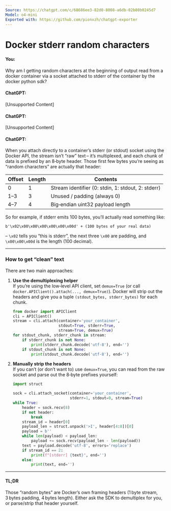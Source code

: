 ```yaml
---
Source: https://chatgpt.com/c/68686ee3-82d0-8008-a6db-02b80b0245d7
Model: o4-mini
Exported with: https://github.com/pionxzh/chatgpt-exporter
---
```


# Docker stderr random characters

#### You:
Why am I getting random characters at the beginning of output read from a docker container via a socket attached to stderr of the container by the docker python sdk?

#### ChatGPT:
\[Unsupported Content]


#### ChatGPT:
\[Unsupported Content]


#### ChatGPT:
When you attach directly to a container’s stderr (or stdout) socket using the Docker API, the stream isn’t “raw” text – it’s multiplexed, and each chunk of data is prefixed by an 8‑byte header. Those first few bytes you’re seeing as “random characters” are actually that header:

| Offset | Length | Contents                                           |
| ------ | ------ | -------------------------------------------------- |
| 0      | 1      | Stream identifier (0: stdin, 1: stdout, 2: stderr) |
| 1–3    | 3      | Unused / padding (always 0)                        |
| 4–7    | 4      | Big‑endian uint32 payload length                   |

So for example, if stderr emits 100 bytes, you’ll actually read something like:

```
b'\x02\x00\x00\x00\x00\x00\x00d' + (100 bytes of your real data)
```

– `\x02` tells you “this is stderr”, the next three `\x00` are padding, and `\x00\x00\x00d` is the length (100 decimal).

---

### How to get “clean” text

There are two main approaches:

1. **Use the demultiplexing helper**\
   If you’re using the low‑level API client, set `demux=True` (or call `docker.APIClient().attach(..., demux=True)`). Docker will strip out the headers and give you a tuple `(stdout_bytes, stderr_bytes)` for each chunk.

   ```python
   from docker import APIClient
   cli = APIClient()
   stream = cli.attach(container='your_container',
                       stdout=True, stderr=True,
                       stream=True, demux=True)
   for stdout_chunk, stderr_chunk in stream:
       if stderr_chunk is not None:
           print(stderr_chunk.decode('utf-8'), end='')
       if stdout_chunk is not None:
           print(stdout_chunk.decode('utf-8'), end='')
   ```

2. **Manually strip the headers**\
   If you can’t (or don’t want to) use `demux=True`, you can read from the raw socket and parse out the 8‑byte prefixes yourself:

   ```python
   import struct

   sock = cli.attach_socket(container='your_container',
                            stderr=1, stdout=0, stream=True)
   while True:
       header = sock.recv(8)
       if not header:
           break
       stream_id = header[0]
       payload_len = struct.unpack('>I', header[4:8])[0]
       payload = b''
       while len(payload) < payload_len:
           payload += sock.recv(payload_len - len(payload))
       text = payload.decode('utf-8', errors='replace')
       if stream_id == 2:
           print(f"[stderr] {text}", end='')
       else:
           print(text, end='')
   ```

---

#### TL;DR

Those “random bytes” are Docker’s own framing headers (1 byte stream, 3 bytes padding, 4 bytes length). Either ask the SDK to demultiplex for you, or parse/strip that header yourself.
